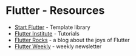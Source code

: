 # Flutter - Resources

- [Start Flutter](https://startflutter.com/) - Template library
- [Flutter Institute](https://flutter.institute/) - Tutorials
- [Flutter Rocks](https://flutter.rocks/) - a blog about the joys of Flutter
- [Flutter Weekly](https://flutterweekly.net/) - weekly newsletter

